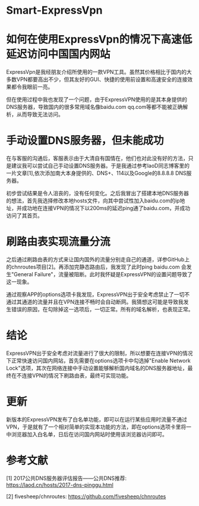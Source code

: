 # Smart-ExpressVpn

# 如何在使用ExpressVpn的情况下高速低延迟访问中国国内网站

ExpressVpn是我经朋友介绍所使用的一款VPN工具。虽然其价格相比于国内的大多数VPN都要高出不少，但其友好的GUI、快捷的使用前设置和高速安全的连接效果都令我眼前一亮。

但在使用过程中我也发现了一个问题，由于ExpressVPN使用的是其本身提供的DNS服务器，导致国内的很多常用域名像baidu.com qq.com等都不能被正确解析，从而导致无法访问。

# 手动设置DNS服务器，但未能成功

在与客服的沟通后，客服表示由于大清自有国情在，他们也对此没有好的方法，只是建议我可以尝试自己手动设置DNS服务器。于是我通过参考laoD同志博客里的一片文章[1],依次添加南大本身提供的、DNS+、114以及Google的8.8.8.8 DNS服务器。

初步尝试结果是令人沮丧的，没有任何变化。之后我冒出了搭建本地DNS服务器的想法，首先我选择修改本地hosts文件，向其中尝试性加入baidu.com的ip地址，并成功地在连接VPN的情况下以200ms的延迟ping通了baidu.com，并成功访问了其首页。

# 刷路由表实现流量分流

之后通过刷路由表的方式来让国内国外的流量分别走自己的通道，详参GitHub上的chnroutes项目[2]。再添加完静态路由后，我发现了此时ping baidu.com 会发生"General Failure"，流量被阻断。此时我怀疑是ExpressVPN的设置问题导致了这一现象。

通过观察APP的options选项卡我发现，ExpressVPN出于安全考虑禁止了一切不通过其通道的流量并且在VPN连接不畅时会自动断网。我猜想这可能是导致我发生错误的原因，在勾除掉这一选项后，一切正常。所有的域名解析，也表现正常。

# 结论

ExpressVPN出于安全考虑对流量进行了很大的限制，所以想要在连接VPN的情况下正常快速访问国内网站，首先需要在options选项卡中勾选掉"Enable Network Lock"选项，其次在网络连接中手动设置能够解析国内域名的DNS服务器地址，最终在不连接VPN的情况下刷路由表，最终可实现功能。

# 更新

新版本的ExpressVPN发布了白名单功能，即可以在运行某些应用时流量不通过VPN，于是就有了一个相对简单的实现本功能的方法，即在options选项卡里将一中浏览器加入白名单，日后在访问国内网站时使用该浏览器访问即可。

# 参考文献

[1] 2017公共DNS服务器评估报告——公共DNS推荐: https://laod.cn/hosts/2017-dns-pinggu.html 

[2] fivesheep/chnroutes: https://github.com/fivesheep/chnroutes 
